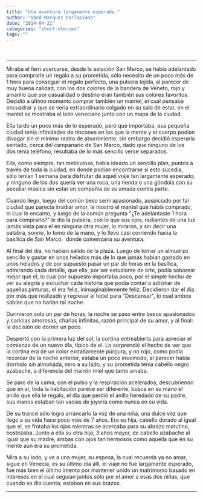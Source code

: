 ```yaml
---
title: "Una aventura largamente esperada."
author: "Obed Marquez Parlapiano"
date: "2014-04-21"
categories: "short-stories"
tags: ""
---
```


 

* * *

Miraba el ferri acercarse, desde la estación San Marco, se había adelantado para comprarle un regalo a su prometida, sólo necesito de un poco más de 1 hora para conseguir el regalo perfecto, una pulsera tejida, al parecer de muy buena calidad, con los dos colores de la bandera de Veneto, rojo y amarillo que por casualidad o destino eran también sus colores favoritos. Decidió a último momento comprar también un mantel, el cual pensaba encuadrar y que se vería extraordinario colgado en su sala de estar, en el mantel se mostraba el león veneciano junto con un mapa de la ciudad.

Ella tardo un poco más de lo esperado, pero que importaba, esa pequeña ciudad tenía infinidades de rincones en los que la mente y el cuerpo podían divagar sin el mínimo rastro de aburrimiento, sin embargo decidió esperarla sentado, cerca del campanario de San Marco, dado que ninguno de los dos tenía teléfono, resultaba de lo más sencillo verse separados.

Ella, como siempre, tan meticulosa, había ideado un sencillo plan, puntos a través de toda la ciudad, en donde podían encontrarse si esto sucedía, sólo tenían 1 semana para disfrutar de aquel viaje tan largamente esperado, y ninguno de los dos quería ver una roca, una tienda o una góndola con su peculiar música sin estar en compañía de su amada contra parte.

Cuando llego, luego del común beso semi apasionado, auspiciado por tal ciudad que parecía irradiar amor, le mostró el mantel que había comprado, el cual le encanto, y luego de la común pregunta "¿Te adelantaste 1 hora para comprarlo?" le dio la pulsera, con lo que sus ojos, radiantes de una luz jamás vista para el en ninguna otra mujer, lo miraron, y sin decir una palabra, sonrío, lo tomo de la mano, y lo llevo casi corriendo hacia la basílica de San Marco,  donde comenzaría su aventura.

Al final del día, no habían salido de la plaza. Luego de tomar un almuerzo sencillo y gastar en unos helados más de lo que jamás habían gastado en unos helados y de por supuesto pasar un par de horas en la basílica, admirando cada detalle, que ella, por ser estudiante de arte, podía saborear mejor que el, lo cual por supuesto importaba poco, por el simple hecho de ver su alegría y escuchar cada historia que podía contar o adivinar de aquellas pinturas, el era feliz, inimaginablemente feliz. Decidieron dar el día por más que realizado y regresar al hotel para "Descansar", lo cual ambos sabían que no harían tal noche.

Durmieron solo un par de horas, la noche se paso entre besos apasionados y caricias amorosas, charlas infinitas, razón principal de su amor, y al final: la decisión de dormir un poco.

Despertó con la primera luz del sol, la cortina entreabierta para apreciar el comienzo de un nuevo día, típico de el. Lo sorprendió el hecho de ver que la cortina era de un color extrañamente púrpura, y no rojo, como podía recordar de la noche anterior, estaba un poco incomodo, al parecer había dormido sin almohada, miro a su lado, y su prometida tenía cabello negro azabache, a diferencia del marrón miel que tanto amaba.

Se paro de la cama, con el pulso y la respiración acelerados, descubriendo que en si, toda la habitación parece ser diferente, busca en su mano el anillo que ella le regalo, el día que perdió el anillo heredado de su padre, sus manos estaban tan vacías de joyería como nunca en su vida.

De su trance sólo logra arrancarlo la voz de una niña, una dulce voz que llego a su vida hace poco más de 7 años. Era su hija, cabello dorado al igual que el, se frotaba los ojos mientras se acercaba para su abrazo matutino, bostezaba. Junto a ella su otra hija, 3 años mayor, de cabello azabache al igual que su madre, ambas con ojos tan hermosos como aquella que en su mente aun era su prometida.

Mira a su lado, y ve a una mujer, su esposa, la cual recuerda ya no amar, sigue en Venecia, es su último día allí, el viaje no fue largamente esperado, fue más bien el último intento por mantener unido un matrimonio basado en intereses en el cual seguían juntos sólo por el amor a esas dos niñas, que cuando se dio cuenta, estaban en sus brazos.

* * *
